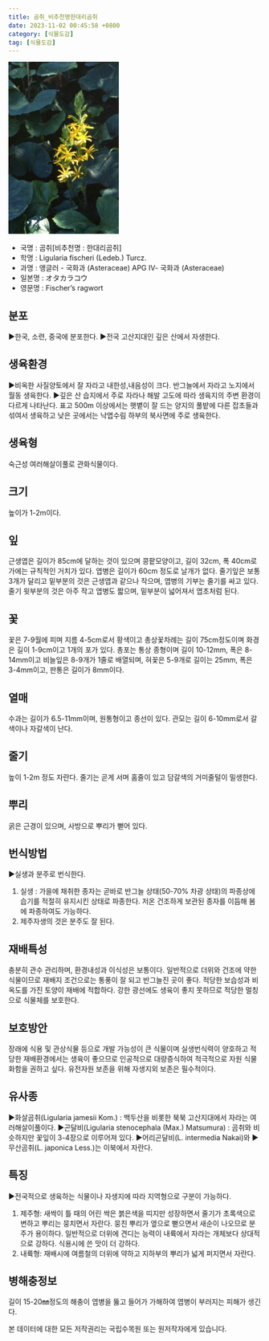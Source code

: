 ```yaml
---
title: 곰취_비추천명한대리곰취
date: 2023-11-02 00:45:58 +0800
category: [식물도감]
tag: [식물도감]
---
```




![곰취[비추천명 : 한대리곰취]](/assets/img/fileUpload/plants/basic/Compositae/Ligularia/9935/1_th2.JPG)
- 국명 : 곰취[비추천명 : 한대리곰취]
- 학명 : Ligularia fischeri (Ledeb.) Turcz.
- 과명 : 앵글러 - 국화과 (Asteraceae) APG Ⅳ- 국화과 (Asteraceae)
- 일본명 : オタカラコウ
- 영문명 : Fischer’s ragwort


## 분포
▶한국, 소련, 중국에 분포한다.
▶전국 고산지대인 깊은 산에서 자생한다.
## 생육환경
▶비옥한 사질양토에서 잘 자라고 내한성,내음성이 크다. 반그늘에서 자라고 노지에서 월동 생육한다.
▶깊은 산 습지에서 주로 자라나 해발 고도에 따라 생육지의 주변 환경이 다르게 나타난다. 표고 500m 이상에서는 햇볕이 잘 드는 양지의 풀밭에 다른 잡초들과 섞여서 생육하고 낮은 곳에서는 낙엽수림 하부의 북사면에 주로 생육한다.
## 생육형
숙근성 여러해살이풀로 관화식물이다.
## 크기
높이가 1-2m이다.
## 잎
근생엽은 길이가 85cm에 달하는 것이 있으며 콩팥모양이고, 길이 32cm, 폭 40cm로 가에는 규칙적인 거치가 있다. 엽병은 길이가 60cm 정도로 날개가 없다. 줄기잎은 보통 3개가 달리고 밑부분의 것은 근생엽과 같으나 작으며, 엽병의 기부는 줄기를 싸고 있다. 줄기 윗부분의 것은 아주 작고 엽병도 짧으며, 밑부분이 넓어져서 엽초처럼 된다.
## 꽃
꽃은 7-9월에 피며 지름 4-5cm로서 황색이고 총상꽃차례는 길이 75cm정도이며 화경은 길이 1-9cm이고 1개의 포가 있다. 총포는 통상 종형이며 길이 10-12mm, 폭은 8-14mm이고 비늘잎은 8-9개가 1줄로 배열되며, 혀꽃은 5-9개로 길이는 25mm, 폭은 3-4mm이고, 판통은 길이가 8mm이다.
## 열매
수과는 길이가 6.5-11mm이며, 원통형이고 종선이 있다. 관모는 길이 6-10mm로서 갈색이나 자갈색이 난다.
## 줄기
높이 1-2m 정도 자란다. 줄기는 곧게 서며 홈줄이 있고 담갈색의 거미줄털이 밀생한다.
## 뿌리
굵은 근경이 있으며, 사방으로 뿌리가 뻗어 있다.
## 번식방법
▶실생과 분주로 번식한다.
1. 실생 : 가을에 채취한 종자는 곧바로 반그늘 상태(50-70% 차광 상태)의 파종상에 습기를 적절히 유지시킨 상태로 파종한다. 저온 건조하게 보관된 종자를 이듬해 봄에 파종하여도 가능하다. 
2. 제주자생의 것은 분주도 잘 된다.
## 재배특성
충분히 관수 관리하며, 환경내성과 이식성은 보통이다.
일반적으로 더위와 건조에 약한 식물이므로 재배지 조건으로는 통풍이 잘 되고 반그늘진 곳이 좋다. 적당한 보습성과 비옥도를 가진 토양이 재배에 적합하다. 강한 광선에도 생육이 좋지 못하므로 적당한 멀칭으로 식물체를 보호한다.
## 보호방안
장래에 식용 및 관상식물 등으로 개발 가능성이 큰 식물이며 실생번식력이 양호하고 적당한 재배환경에서는 생육이 좋으므로 인공적으로 대량증식하여 적극적으로 자원 식물화함을 권하고 싶다. 유전자원 보존을 위해 자생지외 보존은 필수적이다.
## 유사종
▶화살곰취(Ligularia jamesii Kom.) : 백두산을 비롯한 북북 고산지대에서 자라는 여러해살이풀이다. 
▶곤달비(Ligularia stenocephala (Max.) Matsumura) : 곰취와 비슷하지만 꽃잎이 3-4장으로 이루어져 있다.
▶어리곤달비(L. intermedia Nakai)와
▶무산곰취(L. japonica Less.)는 이북에서 자란다.
## 특징
▶전국적으로 생육하는 식물이나 자생지에 따라 지역형으로 구분이 가능하다.
1. 제주형: 새싹이 틀 때의 어린 싹은 붉은색을 띠지만 성장하면서 줄기가 초록색으로 변하고 뿌리는 뭉치면서 자란다. 뭉친 뿌리가 옆으로 뻗으면서 새순이 나오므로 분주가 용이하다. 일반적으로 더위에 견디는 능력이 내륙에서 자라는  개체보다 상대적으로 강하다. 식용시에 쓴 맛이 더 강하다. 
2. 내륙형: 재배시에 여름철의 더위에 약하고 지하부의 뿌리가 넓게 퍼지면서 자란다.
## 병해충정보
길이 15-20㎜정도의 해충이 엽병을 뚫고 들어가 가해하여 엽병이 부러지는 피해가 생긴다.






본 데이터에 대한 모든 저작권리는 국립수목원 또는 원저작자에게 있습니다.

